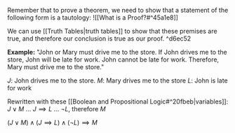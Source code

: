 Remember that to prove a theorem, we need to show that a statement of the following form is a tautology:
![[What is a Proof?#^45a1e8]]

We can use [[Truth Tables|truth tables]] to show that these premises are true, and therefore our conclusion is true as our proof. ^d6ec52

**Example:**
"John or Mary must drive me to the store. If John drives me to the store, John will be late for work. John cannot be late for work. Therefore, Mary must drive me to the store."

$J$: John drives me to the store.
$M$: Mary drives me to the store
$L$: John is late for work

Rewritten with these [[Boolean and Propositional Logic#^20fbeb|variables]]:
$J\vee M$ ... $J\implies L$ ... $\neg L$, therefore $M$

$(J\vee M)\wedge (J\implies L)\wedge (\neg L) \implies M$
